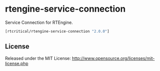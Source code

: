 # rtengine-service-connection

Service Connection for RTEngine.

```clj
[rtcritical/rtengine-service-connection "2.0.0"]
```

## License

Released under the MIT License: http://www.opensource.org/licenses/mit-license.php